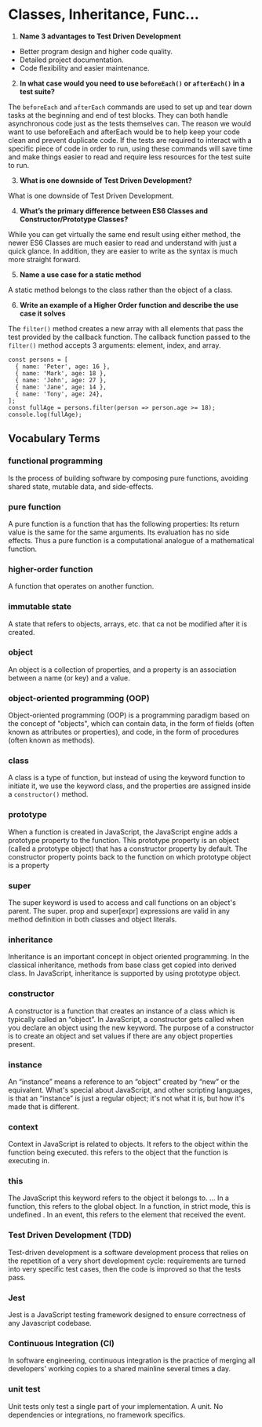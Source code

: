 # Classes, Inheritance, Func...

1. **Name 3 advantages to Test Driven Development**

* Better program design and higher code quality.
* Detailed project documentation. 
* Code flexibility and easier maintenance.

2. **In what case would you need to use `beforeEach()` or `afterEach()` in a test suite?**

The `beforeEach` and `afterEach` commands are used to set up and tear down tasks at the beginning and end of test blocks. They can both handle asynchronous code just as the tests themselves can. The reason we would want to use beforeEach and afterEach would be to help keep your code clean and prevent duplicate code. If the tests are required to interact with a specific piece of code in order to run, using these commands will save time and make things easier to read and require less resources for the test suite to run.

3. **What is one downside of Test Driven Development?**

What is one downside of Test Driven Development.

4. **What’s the primary difference between ES6 Classes and Constructor/Prototype Classes?**

While you can get virtually the same end result using either method, the newer ES6 Classes are much easier to read and understand with just a quick glance. In addition, they are easier to write as the syntax is much more straight forward.

5. **Name a use case for a static method**

A static method belongs to the class rather than the object of a class.

6. **Write an example of a Higher Order function and describe the use case it solves**

The `filter()` method creates a new array with all elements that pass the test provided by the callback function. The callback function passed to the `filter()` method accepts 3 arguments: element, index, and array.

```
const persons = [
  { name: 'Peter', age: 16 },
  { name: 'Mark', age: 18 },
  { name: 'John', age: 27 },
  { name: 'Jane', age: 14 },
  { name: 'Tony', age: 24},
];
const fullAge = persons.filter(person => person.age >= 18);
console.log(fullAge);
```
## Vocabulary Terms
### functional programming
Is the process of building software by composing pure functions, avoiding shared state, mutable data, and side-effects.
### pure function
A pure function is a function that has the following properties: Its return value is the same for the same arguments. Its evaluation has no side effects. Thus a pure function is a computational analogue of a mathematical function.
### higher-order function
A function that operates on another function.
### immutable state
A state that refers to objects, arrays, etc. that ca not be modified after it is created.
### object
An object is a collection of properties, and a property is an association between a name (or key) and a value.
### object-oriented programming (OOP)
Object-oriented programming (OOP) is a programming paradigm based on the concept of "objects", which can contain data, in the form of fields (often known as attributes or properties), and code, in the form of procedures (often known as methods).
### class
A class is a type of function, but instead of using the keyword function to initiate it, we use the keyword class, and the properties are assigned inside a `constructor()` method.
### prototype
When a function is created in JavaScript, the JavaScript engine adds a prototype property to the function. This prototype property is an object (called a prototype object) that has a constructor property by default. The constructor property points back to the function on which prototype object is a property
### super
The super keyword is used to access and call functions on an object's parent. The super. prop and super[expr] expressions are valid in any method definition in both classes and object literals.
### inheritance
Inheritance is an important concept in object oriented programming. In the classical inheritance, methods from base class get copied into derived class. In JavaScript, inheritance is supported by using prototype object.
### constructor
A constructor is a function that creates an instance of a class which is typically called an “object”. In JavaScript, a constructor gets called when you declare an object using the new keyword. The purpose of a constructor is to create an object and set values if there are any object properties present.
### instance
An “instance” means a reference to an “object” created by “new” or the equivalent. What's special about JavaScript, and other scripting languages, is that an “instance” is just a regular object; it's not what it is, but how it's made that is different.
### context
Context in JavaScript is related to objects. It refers to the object within the function being executed. this refers to the object that the function is executing in.
### this
The JavaScript this keyword refers to the object it belongs to. ... In a function, this refers to the global object. In a function, in strict mode, this is undefined . In an event, this refers to the element that received the event.
### Test Driven Development (TDD)
Test-driven development is a software development process that relies on the repetition of a very short development cycle: requirements are turned into very specific test cases, then the code is improved so that the tests pass.
### Jest
Jest is a JavaScript testing framework designed to ensure correctness of any Javascript codebase.
### Continuous Integration (CI)
In software engineering, continuous integration is the practice of merging all developers' working copies to a shared mainline several times a day.
### unit test
Unit tests only test a single part of your implementation. A unit. No dependencies or integrations, no framework specifics.